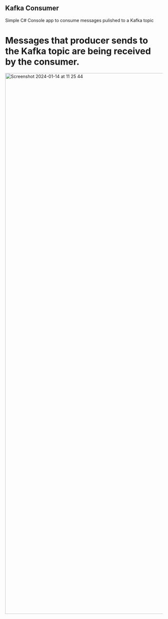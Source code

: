 ## Kafka Consumer

Simple C# Console app to consume messages pulished to a Kafka topic

# Messages that producer sends to the Kafka topic are being received by the consumer.

<img width="1728" alt="Screenshot 2024-01-14 at 11 25 44" src="https://github.com/vml19/Kafka.Consumer/assets/50040501/2a4215e1-9704-4eca-998e-0df2a283f904">
